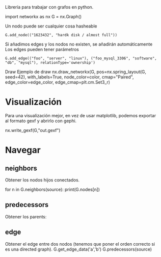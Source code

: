 Librería para trabajar con grafos en python.


import networkx as nx
G = nx.Graph()

Un nodo puede ser cualquier cosa hasheable
```
G.add_node(("1623432", "hardk disk / almost full"))
```

Si añadimos edges y los nodos no existen, se añadirán automáticamente
Los edges pueden tener parámetros
```
G.add_edge(("foo", "server", "linux"), ("foo_mysql_3306", "software", "db", "mysql"), relationType='ownership')
```


Draw
Ejemplo de draw
    nx.draw_networkx(G, pos=nx.spring_layout(G, seed=42), with_labels=True,
                     node_color=color, cmap="Paired",
                     edge_color=edge_color, edge_cmap=plt.cm.Set3_r)


# Visualización
Para una visualización mejor, en vez de usar matplotlib, podemos exportar al formato gexf y abrirlo con gephi.

nx.write_gexf(G,"out.gexf")


# Navegar

## neighbors
Obtener los nodos hijos conectados.

for n in G.neighbors(source):
    print(G.nodes[n])

## predecessors
Obtener los parents:

## edge
Obtener el edge entre dos nodos (tenemos que poner el orden correcto si es una directed graph).
G.get_edge_data('a','b')
G.predecessors(source)


